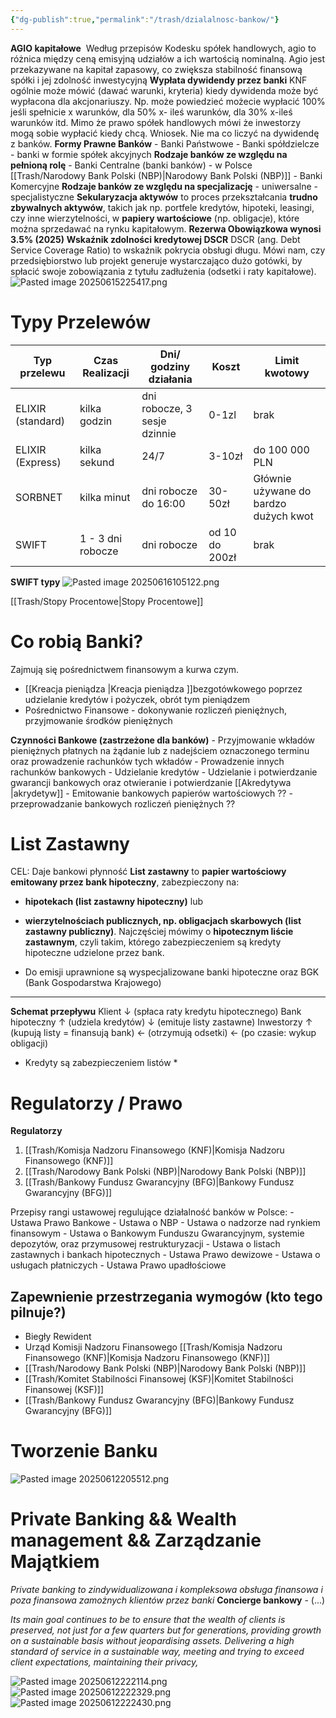 ```yaml
---
{"dg-publish":true,"permalink":"/trash/dzialalnosc-bankow/"}
---
```


**AGIO kapitałowe** 
	Według przepisów Kodesku spółek handlowych, agio to różnica między ceną emisyjną udziałów a ich wartością nominalną. Agio jest przekazywane na kapitał zapasowy, co zwiększa stabilność finansową spółki i jej zdolność inwestycyjną
**Wypłata dywidendy przez banki** 
	KNF ogólnie może mówić (dawać warunki, kryteria) kiedy dywidenda może być wypłacona dla akcjonariuszy. Np. może powiedzieć możecie wypłacić 100% jeśli spełnicie x warunków, dla 50% x- ileś warunków, dla 30% x-ileś warunków itd.  Mimo że prawo spółek handlowych mówi że inwestorzy mogą sobie wypłacić kiedy chcą. Wniosek. Nie ma co liczyć na dywidendę z banków. 
**Formy Prawne Banków**
	- Banki Państwowe 
	- Banki spółdzielcze
	- banki w formie spółek akcyjnych
**Rodzaje banków ze względu na pełnioną rolę**
	- Banki Centralne (banki banków) - w Polsce [[Trash/Narodowy Bank Polski (NBP)\|Narodowy Bank Polski (NBP)]]
	- Banki Komercyjne
**Rodzaje banków ze względu na specjalizację**
	- uniwersalne
	- specjalistyczne
**Sekularyzacja aktywów** 
	to proces przekształcania **trudno zbywalnych aktywów**, takich jak np. portfele kredytów, hipoteki, leasingi, czy inne wierzytelności, w **papiery wartościowe** (np. obligacje), które można sprzedawać na rynku kapitałowym.
**Rezerwa Obowiązkowa wynosi 3.5% (2025)**
**Wskaźnik zdolności kredytowej DSCR**
	DSCR (ang. Debt Service Coverage Ratio) to wskaźnik pokrycia obsługi długu. Mówi nam, czy przedsiębiorstwo lub projekt generuje wystarczająco dużo gotówki, by spłacić swoje zobowiązania z tytułu zadłużenia (odsetki i raty kapitałowe).
	![Pasted image 20250615225417.png](/img/user/Trash/Pasted%20image%2020250615225417.png)
# Typy Przelewów

| Typ przelewu      | Czas Realizacji   | Dni/ godziny działania       | Koszt          | Limit kwotowy                         |
| ----------------- | ----------------- | ---------------------------- | -------------- | ------------------------------------- |
| ELIXIR (standard) | kilka godzin      | dni robocze, 3 sesje dzinnie | 0-1zl          | brak                                  |
| ELIXIR (Express)  | kilka sekund      | 24/7                         | 3-10zł         | do 100 000 PLN                        |
| SORBNET           | kilka minut       | dni robocze do 16:00         | 30-50zł        | Głównie używane do bardzo dużych kwot |
| SWIFT             | 1 - 3 dni robocze | dni robocze                  | od 10 do 200zł | brak                                  |
**SWIFT typy**
	![Pasted image 20250616105122.png](/img/user/Trash/Pasted%20image%2020250616105122.png)
	

[[Trash/Stopy Procentowe\|Stopy Procentowe]]
# Co robią Banki?
Zajmują się pośrednictwem finansowym a kurwa czym.
- [[Kreacja pieniądza \|Kreacja pieniądza ]]bezgotówkowego poprzez udzielanie kredytów i pożyczek, obrót tym pieniądzem
- Pośrednictwo Finansowe - dokonywanie rozliczeń pieniężnych, przyjmowanie środków pieniężnych

**Czynności Bankowe (zastrzeżone dla banków)**
	- Przyjmowanie wkładów pieniężnych płatnych na żądanie lub z nadejściem oznaczonego terminu oraz prowadzenie rachunków tych wkładów
	- Prowadzenie innych rachunków bankowych
	- Udzielanie kredytów
	- Udzielanie i potwierdzanie gwarancji bankowych oraz otwieranie i potwierdzanie [[Akredytywa \|akrydetyw]] 
	- Emitowanie bankowych papierów wartościowych ??
	- przeprowadzanie bankowych rozliczeń pieniężnych ??
# List Zastawny
CEL: Daje bankowi płynność
**List zastawny** to **papier wartościowy emitowany przez bank hipoteczny**, zabezpieczony na:
- **hipotekach (list zastawny hipoteczny)** lub
- **wierzytelnościach publicznych, np. obligacjach skarbowych (list zastawny publiczny)**.
Najczęściej mówimy o **hipotecznym liście zastawnym**, czyli takim, którego zabezpieczeniem są kredyty hipoteczne udzielone przez bank.

- Do emisji uprawnione są wyspecjalizowane banki hipoteczne oraz BGK (Bank Gospodarstwa Krajowego)
****
**Schemat przepływu**
Klient
    ↓ (spłaca raty kredytu hipotecznego)
Bank hipoteczny
    ↑ (udziela kredytów)
    ↓ (emituje listy zastawne)
Inwestorzy
    ↑ (kupują listy = finansują bank)
    ← (otrzymują odsetki)
    ← (po czasie: wykup obligacji)

* Kredyty są zabezpieczeniem listów *

# Regulatorzy / Prawo
**Regulatorzy**
1. [[Trash/Komisja Nadzoru Finansowego (KNF)\|Komisja Nadzoru Finansowego (KNF)]]
2. [[Trash/Narodowy Bank Polski (NBP)\|Narodowy Bank Polski (NBP)]]
3. [[Trash/Bankowy Fundusz Gwarancyjny (BFG)\|Bankowy Fundusz Gwarancyjny (BFG)]]

Przepisy rangi ustawowej regulujące działalność banków w Polsce:
	- Ustawa Prawo Bankowe
	- Ustawa o NBP
	- Ustawa o nadzorze nad rynkiem finansowym
	- Ustawa o Bankowym Funduszu Gwarancyjnym, systemie depozytów, oraz przymusowej restrukturyzacji
	- Ustawa o listach zastawnych i bankach hipotecznych
	- Ustawa Prawo dewizowe
	- Ustawa o usługach płatniczych
	- Ustawa Prawo upadłościowe

## Zapewnienie przestrzegania wymogów (kto tego pilnuje?)
- Biegły Rewident
- Urząd Komisji Nadzoru Finansowego [[Trash/Komisja Nadzoru Finansowego (KNF)\|Komisja Nadzoru Finansowego (KNF)]]
- [[Trash/Narodowy Bank Polski (NBP)\|Narodowy Bank Polski (NBP)]]
- [[Trash/Komitet Stabilności Finansowej (KSF)\|Komitet Stabilności Finansowej (KSF)]]
- [[Trash/Bankowy Fundusz Gwarancyjny (BFG)\|Bankowy Fundusz Gwarancyjny (BFG)]]
# Tworzenie Banku
![Pasted image 20250612205512.png](/img/user/Trash/Pasted%20image%2020250612205512.png)

# Private Banking && Wealth management && Zarządzanie Majątkiem
*Private banking to zindywidualizowana i kompleksowa obsługa finansowa i poza finansowa  zamożnych klientów przez banki*
**Concierge bankowy** - (...)

*Its main goal continues to be to ensure that the wealth of clients is preserved, not
just for a few quarters but for generations, providing growth on a sustainable basis
without jeopardising assets. Delivering a high standard of service in a sustainable
way, meeting and trying to exceed client expectations, maintaining their privacy,*

![Pasted image 20250612222114.png](/img/user/Trash/Pasted%20image%2020250612222114.png)
![Pasted image 20250612222329.png](/img/user/Trash/Pasted%20image%2020250612222329.png)
![Pasted image 20250612222430.png](/img/user/Trash/Pasted%20image%2020250612222430.png)
